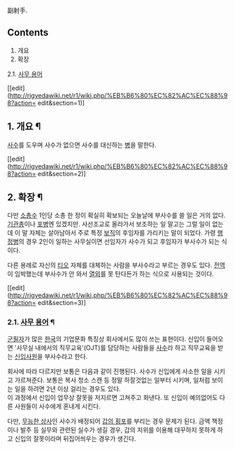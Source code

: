 副射手.

## Contents

    

1. 개요 
2. 확장 
    

2.1. [사무 용어](%EC%82%AC%EB%AC%B4%20%EC%9A%A9%EC%96%B4.md)

[[edit](http://rigvedawiki.net/r1/wiki.php/%EB%B6%80%EC%82%AC%EC%88%98?action=
edit&section=1)]

## 1. 개요 ¶

[사수](%EC%82%AC%EC%88%98.md)를 도우며 사수가 없으면 사수를 대신하는 [병](%EB%B3%91.md)을
말한다.

[[edit](http://rigvedawiki.net/r1/wiki.php/%EB%B6%80%EC%82%AC%EC%88%98?action=
edit&section=2)]

## 2. 확장 ¶

다만 [소총수](%EC%86%8C%EC%B4%9D%EC%88%98.md) 1인당 소총 한 정이 확실히 확보되는 오늘날에 부사수를 쓸
일은 거의 없다. [기관총](%EA%B8%B0%EA%B4%80%EC%B4%9D.md)이나
[포병](%ED%8F%AC%EB%B3%91.md)엔 있겠지만. 사선조교로 올라가서 보조하는 일 말고는 그럴 일이 없는데 이 말 자체는
살아남아서 주로 특정 [보직](%EB%B3%B4%EC%A7%81.md)의 후임자를 가리키는 말이 되었다. 가령
[행정병](%ED%96%89%EC%A0%95%EB%B3%91.md)의 경우 2인이 일하는 사무실이면 선임자가 사수가 되고 후임자가
부사수가 되는 식이다.

  

다른 용례로 자신의 [티오](%ED%8B%B0%EC%98%A4.md) 자체를 대체하는 사람을 부사수라고 부르는 경우도 있다.
[전역](%EC%A0%84%EC%97%AD.md)이 임박했는데 부사수가 안 와서
[열외](%EC%97%B4%EC%99%B8.md)를 못 탄다든가 하는 식으로 사용되는 것이다.

  

[[edit](http://rigvedawiki.net/r1/wiki.php/%EB%B6%80%EC%82%AC%EC%88%98?action=
edit&section=3)]

### 2.1. [사무 용어](%EC%82%AC%EB%AC%B4%20%EC%9A%A9%EC%96%B4.md) ¶

[군필자](%EA%B5%B0%ED%95%84%EC%9E%90.md)가 많은 [한국](%ED%95%9C%EA%B5%AD.md)의
기업문화 특징상 회사에서도 많이 쓰는 표현이다. 신입이 들어오면 '사무실 내에서의 직무교육'(OJT)를 담당하는 사람들을
[사수](%EC%82%AC%EC%88%98.md)라 하고 직무교육을 받는
[신입사원](%EC%8B%A0%EC%9E%85%EC%82%AC%EC%9B%90.md)을 부사수라고 한다.

  

회사에 따라 다르지만 보통은 다음과 같이 진행된다. 사수가 신입에게 사소한 일을 시키고 가르쳐준다. 보통은 복사 청소 스캔 등 정말
하잘것없는 일부터 시키며, 일처럼 보이는 일을 하려면 2년 이상 걸리는 경우도 있다.  
이 과정에서 신입이 업무상 잘못을 저지르면 고쳐주고 화낸다. 또 신입이 예의없어도 다른 사원들이 사수에게 혼내게 시킨다.

  

다만, [무능한 상사](%EB%AC%B4%EB%8A%A5%ED%95%9C%20%EC%83%81%EC%82%AC.md)인 사수가 배정되어
[갑의 횡포](%EA%B0%91%EC%9D%98%20%ED%9A%A1%ED%8F%AC.md)를 부리는 경우 문제가 된다. 금액 책정이나
발주 등 실무와 관련된 실수가 생길 경우, 갑의 지위를 이용해 대꾸하지 못하게 하고 신입의 잘못이라며 뒤집어씌우는 경우가 생긴다.

